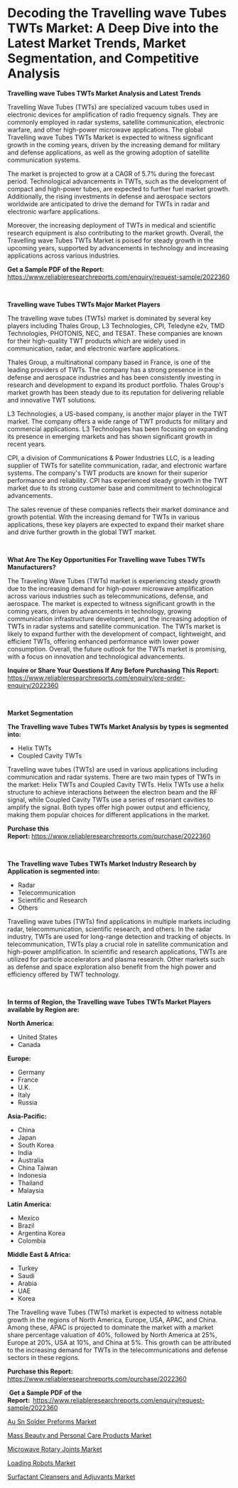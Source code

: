 <p><h1>Decoding the Travelling wave Tubes TWTs Market: A Deep Dive into the Latest Market Trends, Market Segmentation, and Competitive Analysis</h1></p><p><strong>Travelling wave Tubes TWTs Market Analysis and Latest Trends</strong></p>
<p><p>Travelling Wave Tubes (TWTs) are specialized vacuum tubes used in electronic devices for amplification of radio frequency signals. They are commonly employed in radar systems, satellite communication, electronic warfare, and other high-power microwave applications. The global Travelling wave Tubes TWTs Market is expected to witness significant growth in the coming years, driven by the increasing demand for military and defense applications, as well as the growing adoption of satellite communication systems.</p><p>The market is projected to grow at a CAGR of 5.7% during the forecast period. Technological advancements in TWTs, such as the development of compact and high-power tubes, are expected to further fuel market growth. Additionally, the rising investments in defense and aerospace sectors worldwide are anticipated to drive the demand for TWTs in radar and electronic warfare applications.</p><p>Moreover, the increasing deployment of TWTs in medical and scientific research equipment is also contributing to the market growth. Overall, the Travelling wave Tubes TWTs Market is poised for steady growth in the upcoming years, supported by advancements in technology and increasing applications across various industries.</p></p>
<p><strong>Get a Sample PDF of the Report:&nbsp;</strong> <a href="https://www.reliableresearchreports.com/enquiry/request-sample/2022360">https://www.reliableresearchreports.com/enquiry/request-sample/2022360</a></p>
<p>&nbsp;</p>
<p><strong>Travelling wave Tubes TWTs Major Market Players</strong></p>
<p><p>The travelling wave tubes (TWTs) market is dominated by several key players including Thales Group, L3 Technologies, CPI, Teledyne e2v, TMD Technologies, PHOTONIS, NEC, and TESAT. These companies are known for their high-quality TWT products which are widely used in communication, radar, and electronic warfare applications.</p><p>Thales Group, a multinational company based in France, is one of the leading providers of TWTs. The company has a strong presence in the defense and aerospace industries and has been consistently investing in research and development to expand its product portfolio. Thales Group's market growth has been steady due to its reputation for delivering reliable and innovative TWT solutions.</p><p>L3 Technologies, a US-based company, is another major player in the TWT market. The company offers a wide range of TWT products for military and commercial applications. L3 Technologies has been focusing on expanding its presence in emerging markets and has shown significant growth in recent years.</p><p>CPI, a division of Communications & Power Industries LLC, is a leading supplier of TWTs for satellite communication, radar, and electronic warfare systems. The company's TWT products are known for their superior performance and reliability. CPI has experienced steady growth in the TWT market due to its strong customer base and commitment to technological advancements.</p><p>The sales revenue of these companies reflects their market dominance and growth potential. With the increasing demand for TWTs in various applications, these key players are expected to expand their market share and drive further growth in the global TWT market.</p></p>
<p>&nbsp;</p>
<p><strong>What Are The Key Opportunities For Travelling wave Tubes TWTs Manufacturers?</strong></p>
<p><p>The Traveling Wave Tubes (TWTs) market is experiencing steady growth due to the increasing demand for high-power microwave amplification across various industries such as telecommunications, defense, and aerospace. The market is expected to witness significant growth in the coming years, driven by advancements in technology, growing communication infrastructure development, and the increasing adoption of TWTs in radar systems and satellite communication. The TWTs market is likely to expand further with the development of compact, lightweight, and efficient TWTs, offering enhanced performance with lower power consumption. Overall, the future outlook for the TWTs market is promising, with a focus on innovation and technological advancements.</p></p>
<p><strong>Inquire or Share Your Questions If Any Before Purchasing This Report:</strong> <a href="https://www.reliableresearchreports.com/enquiry/pre-order-enquiry/2022360">https://www.reliableresearchreports.com/enquiry/pre-order-enquiry/2022360</a></p>
<p>&nbsp;</p>
<p><strong>Market Segmentation</strong></p>
<p><strong>The Travelling wave Tubes TWTs Market Analysis by types is segmented into:</strong></p>
<p><ul><li>Helix TWTs</li><li>Coupled Cavity TWTs</li></ul></p>
<p><p>Travelling wave tubes (TWTs) are used in various applications including communication and radar systems. There are two main types of TWTs in the market: Helix TWTs and Coupled Cavity TWTs. Helix TWTs use a helix structure to achieve interactions between the electron beam and the RF signal, while Coupled Cavity TWTs use a series of resonant cavities to amplify the signal. Both types offer high power output and efficiency, making them popular choices for different applications in the market.</p></p>
<p><strong>Purchase this Report:&nbsp;</strong><a href="https://www.reliableresearchreports.com/purchase/2022360">https://www.reliableresearchreports.com/purchase/2022360</a></p>
<p>&nbsp;</p>
<p><strong>The Travelling wave Tubes TWTs Market Industry Research by Application is segmented into:</strong></p>
<p><ul><li>Radar</li><li>Telecommunication</li><li>Scientific and Research</li><li>Others</li></ul></p>
<p><p>Travelling wave tubes (TWTs) find applications in multiple markets including radar, telecommunication, scientific research, and others. In the radar industry, TWTs are used for long-range detection and tracking of objects. In telecommunication, TWTs play a crucial role in satellite communication and high-power amplification. In scientific and research applications, TWTs are utilized for particle accelerators and plasma research. Other markets such as defense and space exploration also benefit from the high power and efficiency offered by TWT technology.</p></p>
<p>&nbsp;</p>
<p><strong>In terms of Region, the Travelling wave Tubes TWTs Market Players available by Region are:</strong></p>
<p>
    <p> <strong> North America: </strong>
        <ul>
            <li>United States</li>
            <li>Canada</li>
        </ul>
        </p> 
    <p> <strong> Europe: </strong>
        <ul>
            <li>Germany</li>
            <li>France</li>
            <li>U.K.</li>
            <li>Italy</li>
            <li>Russia</li>
        </ul>
        </p> 
    <p> <strong> Asia-Pacific: </strong>
        <ul>
            <li>China</li>
            <li>Japan</li>
            <li>South Korea</li>
            <li>India</li>
            <li>Australia</li>
            <li>China Taiwan</li>
            <li>Indonesia</li>
            <li>Thailand</li>
            <li>Malaysia</li>
        </ul>
        </p> 
    <p> <strong> Latin America: </strong>
        <ul>
            <li>Mexico</li>
            <li>Brazil</li>
            <li>Argentina Korea</li>
            <li>Colombia</li>
        </ul>
        </p> 
    <p> <strong> Middle East & Africa: </strong>
        <ul>
            <li>Turkey</li>
            <li>Saudi</li>
            <li>Arabia</li>
            <li>UAE</li>
            <li>Korea</li>
        </ul>
    </p>
    </p>
<p><p>The Travelling wave Tubes (TWTs) market is expected to witness notable growth in the regions of North America, Europe, USA, APAC, and China. Among these, APAC is projected to dominate the market with a market share percentage valuation of 40%, followed by North America at 25%, Europe at 20%, USA at 10%, and China at 5%. This growth can be attributed to the increasing demand for TWTs in the telecommunications and defense sectors in these regions.</p></p>
<p><strong>Purchase this Report: </strong><a href="https://www.reliableresearchreports.com/purchase/2022360">https://www.reliableresearchreports.com/purchase/2022360</a></p>
<p>&nbsp;<strong>Get a Sample PDF of the Report:&nbsp;&nbsp;</strong><a href="https://www.reliableresearchreports.com/enquiry/request-sample/2022360">https://www.reliableresearchreports.com/enquiry/request-sample/2022360</a></p>
<p><strong></strong></p>
<p><p><a href="https://github.com/mauripalmi/Market-Research-Report-List-2/blob/main/au-sn-solder-preforms-market.md">Au Sn Solder Preforms Market</a></p><p><a href="https://view.publitas.com/reportprime-1/mass-beauty-and-personal-care-products-market-research-report-provides-thorough-industry-overview-which-offers-an-in-depth-analysis-of-product-trends-and-new-market-divisions/">Mass Beauty and Personal Care Products Market</a></p><p><a href="https://ivy-potential-64b.notion.site/Microwave-Rotary-Joints-Market-Share-Market-New-Trends-Analysis-Report-By-Type-By-Application-By-20a64181220e47fea08df0c98dd9b1b8">Microwave Rotary Joints Market</a></p><p><a href="https://nifty-kite-d51.notion.site/Loading-Robots-Market-Research-Report-The-Key-To-Successful-Business-Strategy-Forecasted-for-Period-743c8664af984a86b2d4e1230883c70f">Loading Robots Market</a></p><p><a href="https://view.publitas.com/reportprime-1/surfactant-cleansers-and-adjuvants-market-size-growing-and-forecasted-for-period-from-2024-2031-and-provides-complete-market-analysis-of-this-market/">Surfactant Cleansers and Adjuvants Market</a></p></p>